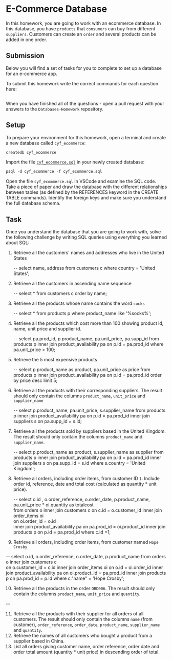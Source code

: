 # E-Commerce Database

In this homework, you are going to work with an ecommerce database. In this database, you have `products` that `consumers` can buy from different `suppliers`. Customers can create an `order` and several products can be added in one order.

## Submission

Below you will find a set of tasks for you to complete to set up a database for an e-commerce app.

To submit this homework write the correct commands for each question here:

```sql


```

When you have finished all of the questions - open a pull request with your answers to the `Databases-Homework` repository.

## Setup

To prepare your environment for this homework, open a terminal and create a new database called `cyf_ecommerce`:

```sql
createdb cyf_ecommerce
```

Import the file [`cyf_ecommerce.sql`](./cyf_ecommerce.sql) in your newly created database:

```sql
psql -d cyf_ecommerce -f cyf_ecommerce.sql
```

Open the file `cyf_ecommerce.sql` in VSCode and examine the SQL code. Take a piece of paper and draw the database with the different relationships between tables (as defined by the REFERENCES keyword in the CREATE TABLE commands). Identify the foreign keys and make sure you understand the full database schema.

## Task

Once you understand the database that you are going to work with, solve the following challenge by writing SQL queries using everything you learned about SQL:

1. Retrieve all the customers' names and addresses who live in the United States

   -- select name, address from customers c
   where country = 'United States';

2. Retrieve all the customers in ascending name sequence

   -- select \* from customers c order by name;

3. Retrieve all the products whose name contains the word `socks`

   -- select \* from products p
   where product_name
   like '%socks%';

4. Retrieve all the products which cost more than 100 showing product id, name, unit price and supplier id.

   -- select pa.prod_id, p.product_name, pa.unit_price, pa.supp_id
   from products p
   inner join product_availability pa
   on p.id = pa.prod_id
   where pa.unit_price > 100;

5. Retrieve the 5 most expensive products

   -- select p.product_name as product, pa.unit_price as price
   from products p
   inner join product_availability pa
   on p.id = pa.prod_id
   order by price desc
   limit 5;

6. Retrieve all the products with their corresponding suppliers. The result should only contain the columns `product_name`, `unit_price` and `supplier_name`

   -- select p.product_name, pa.unit_price, s.supplier_name
   from products p
   inner join product_availability pa
   on p.id = pa.prod_id
   inner join suppliers s
   on pa.supp_id = s.id;

7. Retrieve all the products sold by suppliers based in the United Kingdom. The result should only contain the columns `product_name` and `supplier_name`.

   -- select p.product_name as product, s.supplier_name as supplier
   from products p
   inner join product_availability pa
   on p.id = pa.prod_id
   inner join suppliers s
   on pa.supp_id = s.id
   where s.country = 'United Kingdom';

8. Retrieve all orders, including order items, from customer ID `1`. Include order id, reference, date and total cost (calculated as quantity \* unit price).

   -- select o.id , o.order_reference, o.order_date, p.product_name, pa.unit_price \* oi.quantity as totalcost  
    from orders o
   inner join customers c
   on c.id = o.customer_id
   inner join order_items oi  
    on oi.order_id = o.id  
    inner join product_availability pa
   on pa.prod_id = oi.product_id
   inner join products p
   on p.id = pa.prod_id
   where c.id =1;

9. Retrieve all orders, including order items, from customer named `Hope Crosby`

-- select o.id, o.order_reference, o.order_date, p.product_name
from orders o
inner join customers c  
 on o.customer_id = c.id
inner join order_items oi
on o.id = oi.order_id
inner join product_availability pa
on oi.product_id = pa.prod_id
inner join products p
on pa.prod_id = p.id
where c."name" = 'Hope Crosby';

10. Retrieve all the products in the order `ORD006`. The result should only contain the columns `product_name`, `unit_price` and `quantity`.

--

11. Retrieve all the products with their supplier for all orders of all customers. The result should only contain the columns `name` (from customer), `order_reference`, `order_date`, `product_name`, `supplier_name` and `quantity`.
12. Retrieve the names of all customers who bought a product from a supplier based in China.
13. List all orders giving customer name, order reference, order date and order total amount (quantity \* unit price) in descending order of total.
